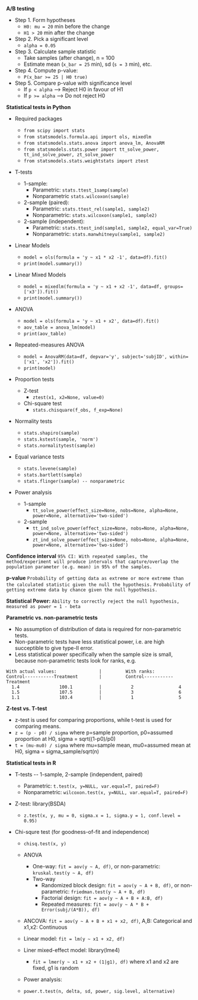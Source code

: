 **A/B testing**
* Step 1. Form hypotheses
  * ```H0: mu = 20``` min before the change
  * ```H1 > 20``` min after the change
* Step 2. Pick a significant level
  * ```alpha = 0.05```
* Step 3. Calculate sample statistic
  * Take samples (after change), n = 100
  * Estimate mean (```x_bar = 25``` min), sd (```s = 3``` min), etc.
* Step 4. Compute p-value: 
  * ```P(x_bar >= 25 | H0 true)```
* Step 5. Compare p-value with significance level
  * If ```p < alpha``` --> Reject H0 in favour of H1
  * If ```p >= alpha``` --> Do not reject H0


**Statistical tests in Python**
* Required packages
  * ```from scipy import stats```
  * ```from statsmodels.formula.api import ols, mixedlm```
  * ```from statsmodels.stats.anova import anova_lm, AnovaRM```
  * ```from statsmodels.stats.power import tt_solve_power, tt_ind_solve_power, zt_solve_power```
  * ```from statsmodels.stats.weightstats import ztest```
  
* T-tests
  * 1-sample: 
    * Parametric: ``` stats.ttest_1samp(sample) ```
    * Nonparametric ``` stats.wilcoxon(sample) ```
  * 2-sample (paired): 
    * Parametric: ``` stats.ttest_rel(sample1, sample2) ```
    * Nonparametric: ``` stats.wilcoxon(sample1, sample2) ```
  * 2-sample (independent):
    * Parametric: ``` stats.ttest_ind(sample1, sample2, equal_var=True) ```
    * Nonparametric: ``` stats.manwhitneyu(sample1, sample2) ```

* Linear Models
  * ```model = ols(formula = 'y ~ x1 * x2 -1', data=df).fit()```
  * ```print(model.summary())```

* Linear Mixed Models
  * ```model = mixedlm(formula = 'y ~ x1 + x2 -1', data=df, groups=['x3']).fit()```
  * ```print(model.summary())```

* ANOVA
  * ```model = ols(formula = 'y ~ x1 + x2', data=df).fit()```
  * ```aov_table = anova_lm(model)```
  * ```print(aov_table)```
  
* Repeated-measures ANOVA
  * ```model = AnovaRM(data=df, depvar='y', subject='subjID', within=['x1', 'x2']).fit()```
  * ```print(model)```
  
* Proportion tests
  * Z-test
    * ```ztest(x1, x2=None, value=0)```
  * Chi-square test
    * ```stats.chisquare(f_obs, f_exp=None)```
  
* Normality tests
  * ```stats.shapiro(sample)```
  * ```stats.kstest(sample, 'norm')```
  * ```stats.normalitytest(sample)```

* Equal variance tests
  * ```stats.levene(sample)```
  * ```stats.bartlett(sample)```
  * ```stats.flinger(sample) -- nonparametric```
  
* Power analysis
  * 1-sample
    * ```tt_solve_power(effect_size=None, nobs=None, alpha=None, power=None, alternative='two-sided')```
  * 2-sample
    * ```tt_ind_solve_power(effect_size=None, nobs=None, alpha=None, power=None, alternative='two-sided')```
    * ```zt_ind_solve_power(effect_size=None, nobs=None, alpha=None, power=None, alternative='two-sided')```


**Confidence interval**
```95% CI: With repeated samples, the method/experiment will produce intervals that capture/overlap the population parameter (e.g. mean) in 95% of the samples.```

**p-value**
```Probability of getting data as extreme or more extreme than the calculated statistic given the null the hypothesis.```
```Probability of getting extreme data by chance given the null hypothesis.```

**Statistical Power:**
```Ability to correctly reject the null hypothesis, measured as power = 1 - beta```

**Parametric vs. non-parametric tests**
* No assumption of distribution of data is required for non-parametric tests.
* Non-parametric tests have less statistical power, i.e. are high succeptible to give type-II error.
* Less statistical power specifically when the sample size is small, because non-parametric tests look for ranks, e.g.
```
With actual values:                |         With ranks:
Control-----------Treatment        |         Control-----------Treatment
  1.4               100.1          |           2                 4
  1.5               107.5          |           3                 6
  1.1               103.4          |           1                 5
```

**Z-test vs. T-test**
  * z-test is used for comparing proportions, while t-test is used for comparing means.
  * ```z = (p - p0) / sigma``` where p=sample proportion, p0=assumed proportion at H0, sigma = sqrt((1-p0)/p0)
  * ```t = (mu-mu0) / sigma``` where mu=sample mean, mu0=assumed mean at H0, sigma = sigma_sample/sqrt(n)




**Statistical tests in R**
  * T-tests -- 1-sample, 2-sample (independent, paired)
    * Parametric: ```t.test(x, y=NULL, var.equal=T, paired=F)```
    * Nonparametric: ```wilcoxon.test(x, y=NULL, var.equal=T, paired=F)```
  * Z-test: library(BSDA)
    * ```z.test(x, y, mu = 0, sigma.x = 1, sigma.y = 1, conf.level = 0.95)```

* Chi-squre test (for goodness-of-fit and independence)
    * ```chisq.test(x, y)```
  
  * ANOVA
    * One-way: ```fit = aov(y ~ A, df)```, or non-parametric: ```kruskal.test(y ~ A, df)```
    * Two-way
      * Randomized block design: ```fit = aov(y ~ A + B, df)```, or non-parametric: ```friedman.test(y ~ A + B, df)```
      * Factorial design: ```fit = aov(y ~ A + B + A:B, df)```
      * Repeated measures: ```fit = aov(y ~ A * B + Error(subj/(A*B)), df)```
       
  * ANCOVA: ```fit = aov(y ~ A + B + x1 + x2, df)```, A,B: Categorical and x1,x2: Continuous
  
  * Linear model: ```fit = lm(y ~ x1 + x2, df)```
  
  * Liner mixed-effect model: library(lme4)
    * ```fit = lmer(y ~ x1 + x2 + (1|g1), df)``` where x1 and x2 are fixed, g1 is random
  
  * Power analysis:
  * ```power.t.test(n, delta, sd, power, sig.level, alternative)```



